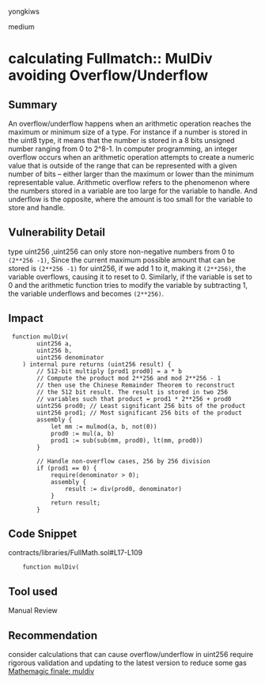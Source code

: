yongkiws

medium

# calculating Fullmatch:: MulDiv avoiding Overflow/Underflow

## Summary
An overflow/underflow happens when an arithmetic operation reaches the maximum or minimum size of a type. For instance if a number is stored in the uint8 type, it means that the number is stored in a 8 bits unsigned number ranging from 0 to 2^8-1. In computer programming, an integer overflow occurs when an arithmetic operation attempts to create a numeric value that is outside of the range that can be represented with a given number of bits – either larger than the maximum or lower than the minimum representable value. Arithmetic overflow refers to the phenomenon where the numbers stored in a variable are too large for the variable to handle. And underflow is the opposite, where the amount is too small for the variable to store and handle.

## Vulnerability Detail
type uint256 ,uint256 can only store non-negative numbers from 0 to `(2**256 -1)`, Since the current maximum possible amount that can be stored is `(2**256 -1)` for uint256, if we add 1 to it, making it `(2**256)`, the variable overflows, causing it to reset to 0. Similarly, if the variable is set to 0 and the arithmetic function tries to modify the variable by subtracting 1, the variable underflows and becomes `(2**256)`.

## Impact
``` solidity  
 function mulDiv(
        uint256 a,
        uint256 b,
        uint256 denominator
    ) internal pure returns (uint256 result) {
        // 512-bit multiply [prod1 prod0] = a * b
        // Compute the product mod 2**256 and mod 2**256 - 1
        // then use the Chinese Remainder Theorem to reconstruct
        // the 512 bit result. The result is stored in two 256
        // variables such that product = prod1 * 2**256 + prod0
        uint256 prod0; // Least significant 256 bits of the product
        uint256 prod1; // Most significant 256 bits of the product
        assembly {
            let mm := mulmod(a, b, not(0))
            prod0 := mul(a, b)
            prod1 := sub(sub(mm, prod0), lt(mm, prod0))
        }

        // Handle non-overflow cases, 256 by 256 division
        if (prod1 == 0) {
            require(denominator > 0);
            assembly {
                result := div(prod0, denominator)
            }
            return result;
        }
```
## Code Snippet
contracts/libraries/FullMath.sol#L17-L109
``` solidity
    function mulDiv(
```
## Tool used
Manual Review

## Recommendation
consider calculations that can cause overflow/underflow in uint256 require rigorous validation and updating to the latest version to reduce some gas <a href="https://xn--2-umb.com/21/muldiv/">Mathemagic finale: muldiv</a>